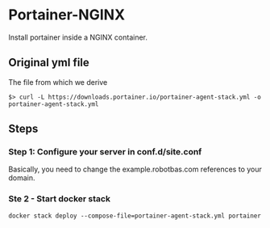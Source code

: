 # Portainer-NGINX
Install portainer inside a NGINX container. 

## Original yml file

The file from which we derive
```{bash}
$> curl -L https://downloads.portainer.io/portainer-agent-stack.yml -o portainer-agent-stack.yml
```

## Steps

### Step 1: Configure your server in conf.d/site.conf
Basically, you need to change the example.robotbas.com references to your domain.

### Ste 2 - Start docker stack
```{bash}
docker stack deploy --compose-file=portainer-agent-stack.yml portainer
```
